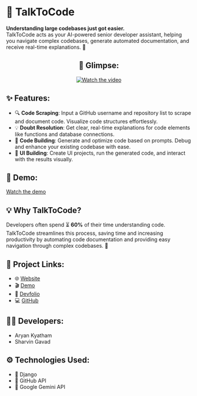 # 🚀 **TalkToCode** 

**Understanding large codebases just got easier.**  
TalkToCode acts as your AI-powered senior developer assistant, helping you navigate complex codebases, generate automated documentation, and receive real-time explanations. 🎯

<div align="center">

## 🔎 Glimpse:

[![Watch the video](https://github.com/user-attachments/assets/370d0599-26ef-4f33-91d0-c74a07174d57)](https://github.com/user-attachments/assets/370d0599-26ef-4f33-91d0-c74a07174d57)

</div>


## ✨ Features:
- 🔍 **Code Scraping**: Input a GitHub username and repository list to scrape and document code. Visualize code structures effortlessly.
- 💡 **Doubt Resolution**: Get clear, real-time explanations for code elements like functions and database connections.
- 🔨 **Code Building**: Generate and optimize code based on prompts. Debug and enhance your existing codebase with ease.
- 🎨 **UI Building**: Create UI projects, run the generated code, and interact with the results visually.

## 🎥 Demo:  
[Watch the demo](https://github.com/user-attachments/assets/4e98523a-a47d-46cf-81ac-8cbbcad2fb95)

## 💡 **Why TalkToCode?**
Developers often spend ⏳ **60%** of their time understanding code. TalkToCode streamlines this process, saving time and increasing productivity by automating code documentation and providing easy navigation through complex codebases. 🚀

## 🔗 Project Links:
- 🌐 [Website](https://genai-apac.el.r.appspot.com/)
- 🎬 [Demo](https://www.loom.com/share/e0ddeda326e048eb8923df859a6a00ba?sid=b5ff1808-b8e1-45f7-ab61-008dd0853f1c)
- 🏅 [Devfolio](https://devfolio.co/projects/talktocode-0a26)
- 💻 [GitHub](https://github.com/ARYANK-08/codeai)

## 👨‍💻 Developers:
- Aryan Kyatham
- Sharvin Gavad

## ⚙️ Technologies Used:
- 🐍 Django
- 🐙 GitHub API
- 🤖 Google Gemini API

